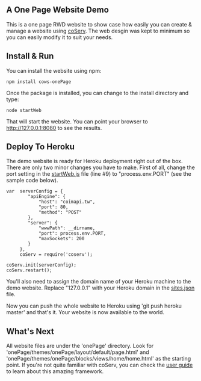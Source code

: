 A One Page Website Demo
-----------------------
This is a one page RWD website to show case how easily you can create & manage a website using [coServ](https://github.com/coimotion/coServ).
The web desgin was kept to minimum so you can easily modify it to suit your needs.

## Install & Run
You can install the website using npm:

    npm install cows-onePage
    
Once the package is installed, you can change to the install directory and type:

    node startWeb
    
That will start the website. You can point your browser to http://127.0.0.1:8080 to see the results.

## Deploy To Heroku
The demo website is ready for Heroku deployment right out of the box. There are only two minor changes you have to make.
First of all, change the port setting in the [startWeb.js](https://github.com/benlue/cows-onePage/blob/master/startWeb.js) file (line #9) to "process.env.PORT" (see the sample code below).

    var  serverConfig = {
            "apiEngine": {
                "host": "coimapi.tw",
                "port": 80,
                "method": "POST"
            },
            "server": {
                "wwwPath": __dirname,
                "port": process.env.PORT,
                "maxSockets": 200
            }
         },
         coServ = require('coserv');

    coServ.init(serverConfig);
    coServ.restart();

You'll also need to assign the domain name of your Heroku machine to the demo website. Replace "127.0.0.1" with your Heroku domain in the [sites.json](https://github.com/benlue/cows-onePage/blob/master/sites.json) file.

Now you can push the whole website to Heroku using 'git push heroku master' and that's it. Your website is now available to the world.

## What's Next
All website files are under the 'onePage' directory. Look for 'onePage/themes/onePage/layout/default/page.html' and 'onePage/themes/onePage/blocks/views/home/home.html' as the starting point.
If you're not quite familiar with coServ, you can check the [user guide](https://www.gitbook.com/book/benlue/coserv-user-guide/details) to learn about this amazing framework.